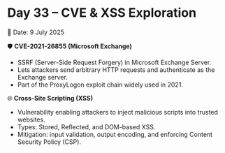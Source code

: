 # Day 33 – CVE & XSS Exploration  
📅 Date: 9 July 2025  

🛡️ **CVE-2021-26855 (Microsoft Exchange)**  
- SSRF (Server-Side Request Forgery) in Microsoft Exchange Server.  
- Lets attackers send arbitrary HTTP requests and authenticate as the Exchange server.  
- Part of the ProxyLogon exploit chain widely used in 2021.  

🌐 **Cross-Site Scripting (XSS)**  
- Vulnerability enabling attackers to inject malicious scripts into trusted websites.  
- Types: Stored, Reflected, and DOM-based XSS.  
- Mitigation: input validation, output encoding, and enforcing Content Security Policy (CSP).  
